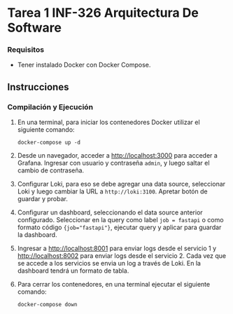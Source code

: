 # Tarea 1 INF-326 Arquitectura De Software

### Requisitos

* Tener instalado Docker con Docker Compose.

## Instrucciones

### Compilación y Ejecución

1. En una terminal, para iniciar los contenedores Docker utilizar el siguiente comando:

    ```
    docker-compose up -d
    ```

2. Desde un navegador, acceder a [http://localhost:3000](http://localhost:3000) para acceder a Grafana. Ingresar con usuario y contraseña `admin`, y luego saltar el cambio de contraseña.

3. Configurar Loki, para eso se debe agregar una data source, seleccionar Loki y luego cambiar la URL a `http://loki:3100`. Apretar botón de guardar y probar.

4. Configurar un dashboard, seleccionando el data source anterior configurado. Seleccionar en la query como label `job = fastapi` o como formato código `{job="fastapi"}`, ejecutar query y aplicar para guardar la dashboard.

5. Ingresar a [http://localhost:8001](http://localhost:8001) para enviar logs desde el servicio 1 y [http://localhost:8002](http://localhost:8002) para enviar logs desde el servicio 2. Cada vez que se accede a los servicios se envia un log a través de Loki. En la dashboard tendrá un formato de tabla.

6. Para cerrar los contenedores, en una terminal ejecutar el siguiente comando:

    ```
    docker-compose down
    ```
